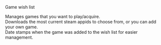 Game wish list

Manages games that you want to play/acquire. <br />
Downloads the most current steam appids to choose from, or you can add your own game. <br />
Date stamps when the game was added to the wish list for easier management. <br />
